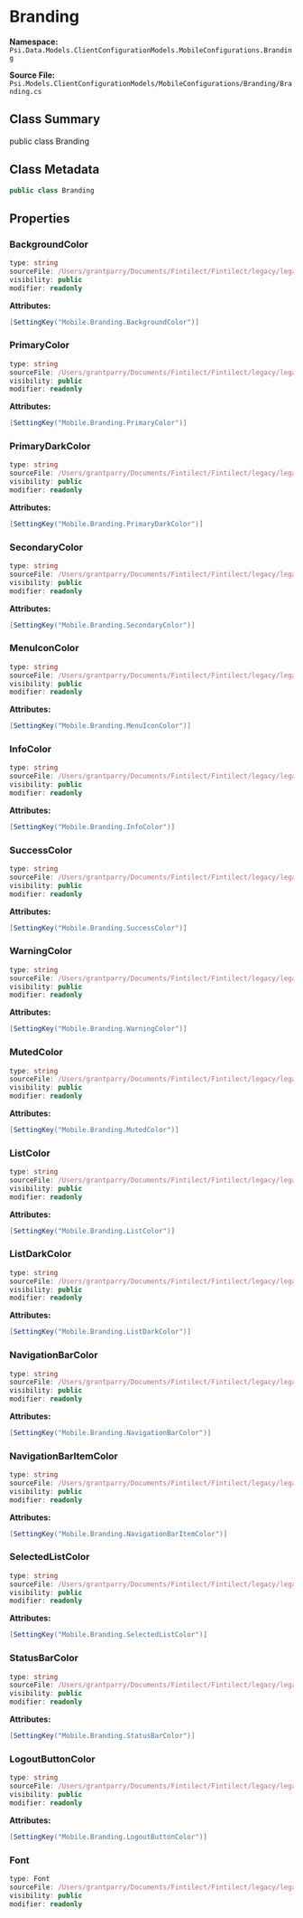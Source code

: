 # Branding

**Namespace:** `Psi.Data.Models.ClientConfigurationModels.MobileConfigurations.Branding`

**Source File:** `Psi.Models.ClientConfigurationModels/MobileConfigurations/Branding/Branding.cs`

## Class Summary

public class Branding

## Class Metadata

```typescript
public class Branding
```

## Properties

### BackgroundColor

```typescript
type: string
sourceFile: /Users/grantparry/Documents/Fintilect/Fintilect/legacy/legacy-apis/Psi.Models.ClientConfigurationModels/MobileConfigurations/Branding/Branding.cs
visibility: public
modifier: readonly
```

**Attributes:**
```csharp
[SettingKey("Mobile.Branding.BackgroundColor")]
```

### PrimaryColor

```typescript
type: string
sourceFile: /Users/grantparry/Documents/Fintilect/Fintilect/legacy/legacy-apis/Psi.Models.ClientConfigurationModels/MobileConfigurations/Branding/Branding.cs
visibility: public
modifier: readonly
```

**Attributes:**
```csharp
[SettingKey("Mobile.Branding.PrimaryColor")]
```

### PrimaryDarkColor

```typescript
type: string
sourceFile: /Users/grantparry/Documents/Fintilect/Fintilect/legacy/legacy-apis/Psi.Models.ClientConfigurationModels/MobileConfigurations/Branding/Branding.cs
visibility: public
modifier: readonly
```

**Attributes:**
```csharp
[SettingKey("Mobile.Branding.PrimaryDarkColor")]
```

### SecondaryColor

```typescript
type: string
sourceFile: /Users/grantparry/Documents/Fintilect/Fintilect/legacy/legacy-apis/Psi.Models.ClientConfigurationModels/MobileConfigurations/Branding/Branding.cs
visibility: public
modifier: readonly
```

**Attributes:**
```csharp
[SettingKey("Mobile.Branding.SecondaryColor")]
```

### MenuIconColor

```typescript
type: string
sourceFile: /Users/grantparry/Documents/Fintilect/Fintilect/legacy/legacy-apis/Psi.Models.ClientConfigurationModels/MobileConfigurations/Branding/Branding.cs
visibility: public
modifier: readonly
```

**Attributes:**
```csharp
[SettingKey("Mobile.Branding.MenuIconColor")]
```

### InfoColor

```typescript
type: string
sourceFile: /Users/grantparry/Documents/Fintilect/Fintilect/legacy/legacy-apis/Psi.Models.ClientConfigurationModels/MobileConfigurations/Branding/Branding.cs
visibility: public
modifier: readonly
```

**Attributes:**
```csharp
[SettingKey("Mobile.Branding.InfoColor")]
```

### SuccessColor

```typescript
type: string
sourceFile: /Users/grantparry/Documents/Fintilect/Fintilect/legacy/legacy-apis/Psi.Models.ClientConfigurationModels/MobileConfigurations/Branding/Branding.cs
visibility: public
modifier: readonly
```

**Attributes:**
```csharp
[SettingKey("Mobile.Branding.SuccessColor")]
```

### WarningColor

```typescript
type: string
sourceFile: /Users/grantparry/Documents/Fintilect/Fintilect/legacy/legacy-apis/Psi.Models.ClientConfigurationModels/MobileConfigurations/Branding/Branding.cs
visibility: public
modifier: readonly
```

**Attributes:**
```csharp
[SettingKey("Mobile.Branding.WarningColor")]
```

### MutedColor

```typescript
type: string
sourceFile: /Users/grantparry/Documents/Fintilect/Fintilect/legacy/legacy-apis/Psi.Models.ClientConfigurationModels/MobileConfigurations/Branding/Branding.cs
visibility: public
modifier: readonly
```

**Attributes:**
```csharp
[SettingKey("Mobile.Branding.MutedColor")]
```

### ListColor

```typescript
type: string
sourceFile: /Users/grantparry/Documents/Fintilect/Fintilect/legacy/legacy-apis/Psi.Models.ClientConfigurationModels/MobileConfigurations/Branding/Branding.cs
visibility: public
modifier: readonly
```

**Attributes:**
```csharp
[SettingKey("Mobile.Branding.ListColor")]
```

### ListDarkColor

```typescript
type: string
sourceFile: /Users/grantparry/Documents/Fintilect/Fintilect/legacy/legacy-apis/Psi.Models.ClientConfigurationModels/MobileConfigurations/Branding/Branding.cs
visibility: public
modifier: readonly
```

**Attributes:**
```csharp
[SettingKey("Mobile.Branding.ListDarkColor")]
```

### NavigationBarColor

```typescript
type: string
sourceFile: /Users/grantparry/Documents/Fintilect/Fintilect/legacy/legacy-apis/Psi.Models.ClientConfigurationModels/MobileConfigurations/Branding/Branding.cs
visibility: public
modifier: readonly
```

**Attributes:**
```csharp
[SettingKey("Mobile.Branding.NavigationBarColor")]
```

### NavigationBarItemColor

```typescript
type: string
sourceFile: /Users/grantparry/Documents/Fintilect/Fintilect/legacy/legacy-apis/Psi.Models.ClientConfigurationModels/MobileConfigurations/Branding/Branding.cs
visibility: public
modifier: readonly
```

**Attributes:**
```csharp
[SettingKey("Mobile.Branding.NavigationBarItemColor")]
```

### SelectedListColor

```typescript
type: string
sourceFile: /Users/grantparry/Documents/Fintilect/Fintilect/legacy/legacy-apis/Psi.Models.ClientConfigurationModels/MobileConfigurations/Branding/Branding.cs
visibility: public
modifier: readonly
```

**Attributes:**
```csharp
[SettingKey("Mobile.Branding.SelectedListColor")]
```

### StatusBarColor

```typescript
type: string
sourceFile: /Users/grantparry/Documents/Fintilect/Fintilect/legacy/legacy-apis/Psi.Models.ClientConfigurationModels/MobileConfigurations/Branding/Branding.cs
visibility: public
modifier: readonly
```

**Attributes:**
```csharp
[SettingKey("Mobile.Branding.StatusBarColor")]
```

### LogoutButtonColor

```typescript
type: string
sourceFile: /Users/grantparry/Documents/Fintilect/Fintilect/legacy/legacy-apis/Psi.Models.ClientConfigurationModels/MobileConfigurations/Branding/Branding.cs
visibility: public
modifier: readonly
```

**Attributes:**
```csharp
[SettingKey("Mobile.Branding.LogoutButtonColor")]
```

### Font

```typescript
type: Font
sourceFile: /Users/grantparry/Documents/Fintilect/Fintilect/legacy/legacy-apis/Psi.Models.ClientConfigurationModels/MobileConfigurations/Branding/Branding.cs
visibility: public
modifier: readonly
```
